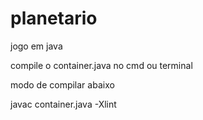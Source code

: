 # planetario
jogo em java

compile o container.java
no cmd ou terminal

modo de compilar abaixo

javac container.java -Xlint

